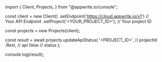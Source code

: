 import { Client, Projects,  } from "@appwrite.io/console";

const client = new Client()
    .setEndpoint('https://cloud.appwrite.io/v1') // Your API Endpoint
    .setProject('&lt;YOUR_PROJECT_ID&gt;'); // Your project ID

const projects = new Projects(client);

const result = await projects.updateApiStatus(
    '<PROJECT_ID>', // projectId
    .Rest, // api
    false // status
);

console.log(result);
